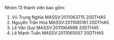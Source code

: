 Nhóm 13 thành viên bao gồm:
1. Vũ Trung Nghĩa    MASSV:2011063715  20DTHA5
2. Nguyễn Trần Hòa   MASSV:2011065161  20DTHA5	
3. Lê Văn Quý        MASSV:2011064988  20DTHA5
4. Lê Mạnh Tuấn      MASSV:2011065057  20DTHA5